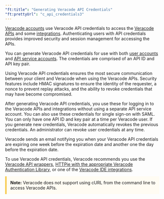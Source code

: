 ```yaml
---
"ft:title": "Generating Veracode API Credentials"
"ft:prettyUrl": "c_api_credentials3"
---
```

[Veracode accounts](https://docs.veracode.com/r/c_about_veracode_accounts) use Veracode API credentials to access the [Veracode APIs](https://docs.veracode.com/r/c_gettingstarted) and some [integrations](https://docs.veracode.com/r/c_veracode_integrations). Authenticating users with API credentials provides improved security and session management for accessing the APIs.

You can generate Veracode API credentials for use with both [user accounts](https://docs.veracode.com/r/c_role_permissions) and [API service accounts](https://docs.veracode.com/r/c_API_roles_details). The credentials are comprised of an API ID and API key pair.

Using Veracode API credentials ensures the most secure communication between your client and Veracode when using the Veracode APIs. Security features include HMAC signatures to ensure the identity of the requester, a nonce to prevent replay attacks, and the ability to revoke credentials that may have become compromised.

After generating Veracode API credentials, you use these for logging in to the Veracode APIs and integrations without using a separate API service account. You can also use these credentials for single sign-on with SAML. You can only have one API ID and key pair at a time per Veracode user. If you generate new credentials, Veracode automatically revokes the previous credentials. An administrator can revoke user credentials at any time.

Veracode sends an email notifying you when your Veracode API credentials are expiring one week before the expiration date and another one the day before the expiration date.

To use Veracode API credentials, Veracode recommends you use the [Veracode API wrappers](https://docs.veracode.com/r/c_about_wrappers), [HTTPie with the appropriate Veracode Authentication Library](https://docs.veracode.com/r/c_httpie_tool), or one of the [Veracode IDE integrations](https://docs.veracode.com/r/c_ide_intro).

<p style="background-color:#FFFCF3; padding: 12px; border-left: 5px solid #F7CD55;">
<b>Note:</b> Veracode does not support using cURL from the command line to access Veracode APIs.</p>
